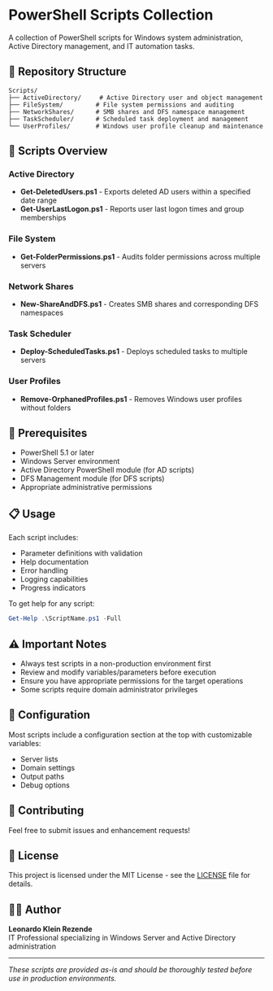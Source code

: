 # PowerShell Scripts Collection

A collection of PowerShell scripts for Windows system administration, Active Directory management, and IT automation tasks.

## 📁 Repository Structure

```
Scripts/
├── ActiveDirectory/     # Active Directory user and object management
├── FileSystem/         # File system permissions and auditing
├── NetworkShares/      # SMB shares and DFS namespace management
├── TaskScheduler/      # Scheduled task deployment and management
└── UserProfiles/       # Windows user profile cleanup and maintenance
```

## 🚀 Scripts Overview

### Active Directory
- **Get-DeletedUsers.ps1** - Exports deleted AD users within a specified date range
- **Get-UserLastLogon.ps1** - Reports user last logon times and group memberships

### File System
- **Get-FolderPermissions.ps1** - Audits folder permissions across multiple servers

### Network Shares
- **New-ShareAndDFS.ps1** - Creates SMB shares and corresponding DFS namespaces

### Task Scheduler
- **Deploy-ScheduledTasks.ps1** - Deploys scheduled tasks to multiple servers

### User Profiles
- **Remove-OrphanedProfiles.ps1** - Removes Windows user profiles without folders

## 🔧 Prerequisites

- PowerShell 5.1 or later
- Windows Server environment
- Active Directory PowerShell module (for AD scripts)
- DFS Management module (for DFS scripts)
- Appropriate administrative permissions

## 📋 Usage

Each script includes:
- Parameter definitions with validation
- Help documentation
- Error handling
- Logging capabilities
- Progress indicators

To get help for any script:
```powershell
Get-Help .\ScriptName.ps1 -Full
```

## ⚠️ Important Notes

- Always test scripts in a non-production environment first
- Review and modify variables/parameters before execution
- Ensure you have appropriate permissions for the target operations
- Some scripts require domain administrator privileges

## 📝 Configuration

Most scripts include a configuration section at the top with customizable variables:
- Server lists
- Domain settings
- Output paths
- Debug options

## 🤝 Contributing

Feel free to submit issues and enhancement requests!

## 📄 License

This project is licensed under the MIT License - see the [LICENSE](LICENSE) file for details.

## 👨‍💻 Author

**Leonardo Klein Rezende**  
IT Professional specializing in Windows Server and Active Directory administration

---

*These scripts are provided as-is and should be thoroughly tested before use in production environments.*
